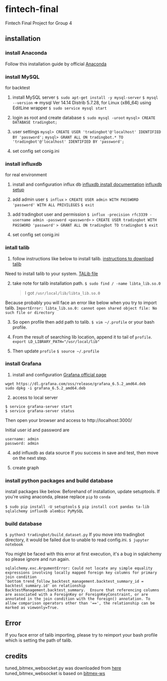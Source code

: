 # fintech-final

Fintech Final Project for Group 4

## installation

### install Anaconda

Follow this installation guide by official
[Anaconda](https://docs.anaconda.com/anaconda/install/)

### install MySQL

for backtest

1. install MySQL server
   `$ sudo apt-get install -y mysql-server`
   `$ mysql --version`
   => mysql Ver 14.14 Distrib 5.7.28, for Linux (x86_64) using EditLine wrapper
   `$ sudo service mysql start`

2. login as root and create database
   `$ sudo mysql -uroot`
   `mysql> CREATE DATABASE tradingbot;`

3. user settings
   `mysql> CREATE USER 'tradingbot'@'localhost' IDENTIFIED BY 'password';`
   `mysql> GRANT ALL ON tradingbot.* TO 'tradingbot'@'localhost' IDENTIFIED BY 'password';`

4. set config
   set conig.ini

### install influxdb

for real environment

1. install and configuration influx db
   [influxdb install documentation](https://docs.influxdata.com/influxdb/v1.7/introduction/installation/)
   [influxdb setup](http://hassiweb-programming.blogspot.com/2018/10/how-to-use-python-library-for-influxdb.html)

2. add admin user
   `$ influx`
   `> CREATE USER admin WITH PASSWORD 'password' WITH ALL PRIVILEGES`
   `$ exit`

3. add tradingbot user and permission
   `$ influx -precision rfc3339 -username admin -password <password>`
   `> CREATE USER tradingbot WITH PASSWORD 'password'`
   `> GRANT ALL ON tradingbot TO tradingbot`
   `$ exit`

4. set config
   set conig.ini

### intall talib

1. follow instructions like below to install talib.
   [instructions to download talib](https://sachsenhofer.io/install-ta-lib-ubuntu-server/)

Need to install talib to your system.
[TALib file](https://sourceforge.net/projects/ta-lib/files/ta-lib/0.4.0/)

2. take note for talib installation path.
   `$ sudo find / -name libta_lib.so.0`
   > I got `/usr/local/lib/libta_lib.so.0`

Because probably you will face an error like below when you try to import talib.
`ImportError: libta_lib.so.0: cannot open shared object file: No such file or directory`

3. So open profile then add path to talib.
   `$ vim ~/.profile` or your bash profile.

4. From the result of searching lib location, append it to tail of `profile`.
   `export LD_LIBRARY_PATH="/usr/local/lib"`

5. Then update `profile`
   `$ source ~/.profile`

### install Grafana

1. install and configuration
   [Grafana official page](https://grafana.com/grafana/download?platform=linux)

```
wget https://dl.grafana.com/oss/release/grafana_6.5.2_amd64.deb
sudo dpkg -i grafana_6.5.2_amd64.deb
```

2. access to local server

```
$ service grafana-server start
$ service grafana-server status
```

Then open your browser and access to http://localhost:3000/

Initial user id and password are

```
username: admin
password: admin
```

4. add influxdb as data source
   If you success in save and test, then move on the next step.

5. create graph

### install python packages and build database

install packages like below.
Beforehand of installation, update setuptools.
If you're using anaconda, please replace `pip` to `conda`

`$ sudo pip install -U setuptools`
`$ pip install ccxt pandas ta-lib sqlalchemy influxdb alembic PyMySQL`

### build database

`$ python3 tradingbot/build_dataset.py`
If you move into tradingbot directory, it would be failed due to unable to read config.ini.
`$ jupyter notebook`

You might be faced with this error at first execution, it's a bug in sqlalchemy so please ignore and run again.

```
sqlalchemy.exc.ArgumentError: Could not locate any simple equality expressions involving locally mapped foreign key columns for primary join condition 'bottom_trend_follow_backtest_management.backtest_summary_id = backtest_summary.id' on relationship BacktestManagement.backtest_summary.  Ensure that referencing columns are associated with a ForeignKey or ForeignKeyConstraint, or are annotated in the join condition with the foreign() annotation. To allow comparison operators other than '==', the relationship can be marked as viewonly=True.
```

## Error

If you face error of talib importing, please try to reimport your bash profile which is setting the path of talib.

## credits

tuned_bitmex_websocket.py was downloaded from [here](https://note.mu/motofumimikami/n/n3baccdc81674)
tuned_bitmex_websocket is based on [bitmex-ws](https://github.com/BitMEX/api-connectors/tree/master/official-ws/python)

